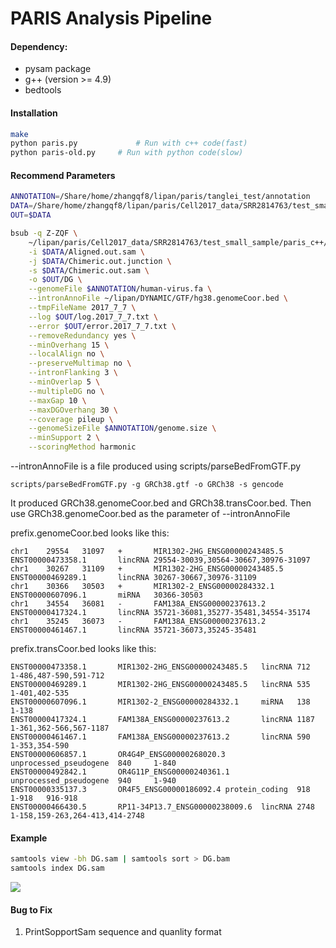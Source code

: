 # PARIS Analysis Pipeline

#### Dependency:
* pysam package
* g++ (version >= 4.9)
* bedtools

#### Installation

```bash
make
python paris.py				# Run with c++ code(fast)
python paris-old.py		# Run with python code(slow)
```

#### Recommend Parameters

```bash
ANNOTATION=/Share/home/zhangqf8/lipan/paris/tanglei_test/annotation
DATA=/Share/home/zhangqf8/lipan/paris/Cell2017_data/SRR2814763/test_small_sample
OUT=$DATA

bsub -q Z-ZQF \
    ~/lipan/paris/Cell2017_data/SRR2814763/test_small_sample/paris_c++/paris-new.py \
    -i $DATA/Aligned.out.sam \
    -j $DATA/Chimeric.out.junction \
    -s $DATA/Chimeric.out.sam \
    -o $OUT/DG \
    --genomeFile $ANNOTATION/human-virus.fa \
    --intronAnnoFile ~/lipan/DYNAMIC/GTF/hg38.genomeCoor.bed \
    --tmpFileName 2017_7_7 \
    --log $OUT/log.2017_7_7.txt \
    --error $OUT/error.2017_7_7.txt \
    --removeRedundancy yes \
    --minOverhang 15 \
    --localAlign no \
    --preserveMultimap no \
    --intronFlanking 3 \
    --minOverlap 5 \
    --multipleDG no \
    --maxGap 10 \
    --maxDGOverhang 30 \
    --coverage pileup \
    --genomeSizeFile $ANNOTATION/genome.size \
    --minSupport 2 \
    --scoringMethod harmonic
```
--intronAnnoFile is a file produced using scripts/parseBedFromGTF.py

```
scripts/parseBedFromGTF.py -g GRCh38.gtf -o GRCh38 -s gencode
```
It produced GRCh38.genomeCoor.bed and GRCh38.transCoor.bed. Then use GRCh38.genomeCoor.bed as the parameter of --intronAnnoFile 

prefix.genomeCoor.bed looks like this:

```
chr1    29554   31097   +       MIR1302-2HG_ENSG00000243485.5   ENST00000473358.1       lincRNA 29554-30039,30564-30667,30976-31097
chr1    30267   31109   +       MIR1302-2HG_ENSG00000243485.5   ENST00000469289.1       lincRNA 30267-30667,30976-31109
chr1    30366   30503   +       MIR1302-2_ENSG00000284332.1     ENST00000607096.1       miRNA   30366-30503
chr1    34554   36081   -       FAM138A_ENSG00000237613.2       ENST00000417324.1       lincRNA 35721-36081,35277-35481,34554-35174
chr1    35245   36073   -       FAM138A_ENSG00000237613.2       ENST00000461467.1       lincRNA 35721-36073,35245-35481
```

prefix.transCoor.bed looks like this: 
```
ENST00000473358.1       MIR1302-2HG_ENSG00000243485.5   lincRNA 712     1-486,487-590,591-712
ENST00000469289.1       MIR1302-2HG_ENSG00000243485.5   lincRNA 535     1-401,402-535
ENST00000607096.1       MIR1302-2_ENSG00000284332.1     miRNA   138     1-138
ENST00000417324.1       FAM138A_ENSG00000237613.2       lincRNA 1187    1-361,362-566,567-1187
ENST00000461467.1       FAM138A_ENSG00000237613.2       lincRNA 590     1-353,354-590
ENST00000606857.1       OR4G4P_ENSG00000268020.3        unprocessed_pseudogene  840     1-840
ENST00000492842.1       OR4G11P_ENSG00000240361.1       unprocessed_pseudogene  940     1-940
ENST00000335137.3       OR4F5_ENSG00000186092.4 protein_coding  918     1-918   916-918
ENST00000466430.5       RP11-34P13.7_ENSG00000238009.6  lincRNA 2748    1-158,159-263,264-413,414-2748
```


#### Example

```bash
samtools view -bh DG.sam | samtools sort > DG.bam
samtools index DG.sam
```
<img src="https://ws4.sinaimg.cn/large/006tNbRwly1fhc89cjzkdj31010rq77b.jpg">

#### Bug to Fix

1. PrintSopportSam sequence and quanlity format
